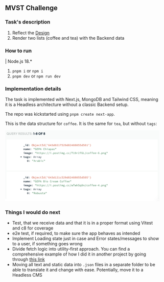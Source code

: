 ## MVST Challenge

### Task's description

1. Reflect the [Design](https://www.figma.com/file/eXKRZRFUDXaXEbRq2SnikI/Coding-Challenge?node-id=2-2)
2. Render two lists (coffee and tea) with the Backend data

### How to run

| Node.js 18.\*

1. `pnpm i` or `npm i`
2. `pnpm dev` or `npm run dev`

### Implementation details

The task is implemented with Next.js, MongoDB and Tailwind CSS, meaning it is a Headless architecture without a classic Backend setup.

The repo was kickstarted using `pnpm create next-app`.

This is the data structure for `coffee`. It is the same for `tea`, but without `tags`:

![`coffee` data structure](./GitHub/coffee-data-structure.png)

### Things I would do next

- Test, that we receive data and that it is in a proper format using Vitest and c8 for coverage
- e2e test, if required, to make sure the app behaves as intended
- Implement Loading state just in case and Error states/messages to show to a user, if something goes wrong
- Divide fetch logic into utility-first approach. You can find a comprehensive example of how I did it in another project by going through [this link](https://github.com/hotepp/online-santa)
- Moving all text and static data into `.json` files in a separate folder to be able to translate it and change with ease. Potentially, move it to a Headless CMS

